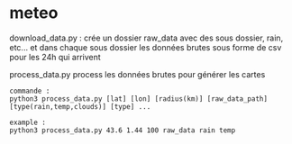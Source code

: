 # meteo

download_data.py :
crée un dossier raw_data avec des sous dossier, rain, etc... et dans chaque sous dossier les données brutes sous forme de csv pour les 24h qui arrivent

process_data.py
process les données brutes pour générer les cartes

	commande :
	python3 process_data.py [lat] [lon] [radius(km)] [raw_data_path] [type(rain,temp,clouds)] [type] ...

	example :
	python3 process_data.py 43.6 1.44 100 raw_data rain temp
